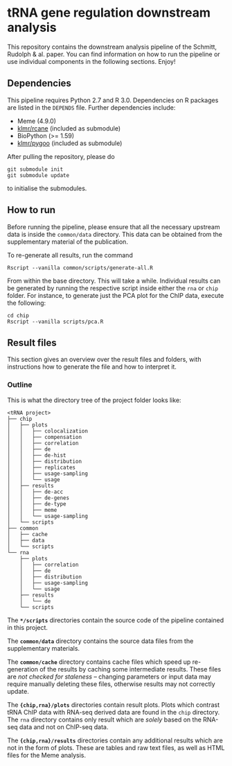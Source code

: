 tRNA gene regulation downstream analysis
========================================

This repository contains the downstream analysis pipeline of the Schmitt,
Rudolph & al. paper. You can find information on how to run the pipeline or use
individual components in the following sections. Enjoy!

Dependencies
------------

This pipeline requires Python 2.7 and R 3.0. Dependencies on R packages are
listed in the `DEPENDS` file. Further dependencies include:

* Meme (4.9.0)
* [klmr/rcane][] (included as submodule)
* BioPython (>= 1.59)
* [klmr/pygoo][] (included as submodule)

[klmr/rcane]: https://github.com/klmr/rcane/tree/trna-project
[klmr/pygoo]: https://bitbucket.org/klmr/pygoo/src/?at=trna-project

After pulling the repository, please do

```shell
git submodule init
git submodule update
```

to initialise the submodules.

How to run
----------

Before running the pipeline, please ensure that all the necessary upstream data
is inside the `common/data` directory. This data can be obtained from the
supplementary material of the publication.

To re-generate all results, run the command

```shell
Rscript --vanilla common/scripts/generate-all.R
```

From within the base directory. This will take a while. Individual results can
be generated by running the respective script inside either the `rna` or `chip`
folder. For instance, to generate just the PCA plot for the ChIP data, execute
the following:

```shell
cd chip
Rscript --vanilla scripts/pca.R
```

Result files
------------

This section gives an overview over the result files and folders, with
instructions how to generate the file and how to interpret it.

### Outline

This is what the  directory tree of the project folder looks like:

    <tRNA project>
    ├── chip
    │   ├── plots
    │   │   ├── colocalization
    │   │   ├── compensation
    │   │   ├── correlation
    │   │   ├── de
    │   │   ├── de-hist
    │   │   ├── distribution
    │   │   ├── replicates
    │   │   ├── usage-sampling
    │   │   └── usage
    │   ├── results
    │   │   ├── de-acc
    │   │   ├── de-genes
    │   │   ├── de-type
    │   │   ├── meme
    │   │   └── usage-sampling
    │   └── scripts
    ├── common
    │   ├── cache
    │   ├── data
    │   └── scripts
    └── rna
        ├── plots
        │   ├── correlation
        │   ├── de
        │   ├── distribution
        │   ├── usage-sampling
        │   └── usage
        ├── results
        │   └── de
        └── scripts

The **`*/scripts`** directories contain the source code of the pipeline contained in
this project.

The **`common/data`** directory contains the source data files from the
supplementary materials.

The **`common/cache`** directory contains cache files which speed up re-generation
of the results by caching some intermediate results. These files are *not
checked for staleness* – changing parameters or input data may require manually
deleting these files, otherwise results may not correctly update.

<!--
    Curious bug: replacing <code>…</code> with `…` in the following paragraph
    causes the intial ``**`plots`**`` to be rendered with verbatim `**` rather
    than in bold. GFM FTW.
-->

The **`{chip,rna}/plots`** directories contain result plots. Plots which
contrast tRNA ChIP data with RNA-seq derived data are found in the
<code>chip</code> directory. The <code>rna</code> directory contains only result
which are *solely* based on the RNA-seq data and not on ChIP-seq data.

The **`{chip,rna}/results`** directories contain any additional results which
are not in the form of plots. These are tables and raw text files, as well as
HTML files for the Meme analysis.
